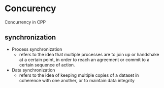 # Concurency
Concurrency in CPP

## synchronization
- Process synchronization
  - refers to the idea that multiple processes are to join up or handshake at a certain point, in order to reach an agreement or commit to a certain sequence of action.
- Data synchronization 
  - refers to the idea of keeping multiple copies of a dataset in coherence with one another, or to maintain data integrity
